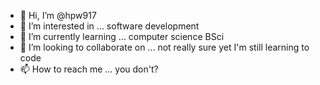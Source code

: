 - 👋 Hi, I’m @hpw917
- 👀 I’m interested in ... software development
- 🌱 I’m currently learning ... computer science BSci
- 💞️ I’m looking to collaborate on ... not really sure yet I'm still learning to code
- 📫 How to reach me ... you don't?

<!---
hpw917/hpw917 is a ✨ special ✨ repository because its `README.md` (this file) appears on your GitHub profile.
You can click the Preview link to take a look at your changes.
--->
